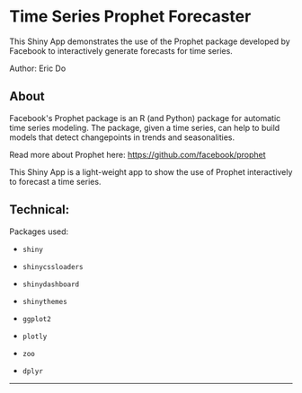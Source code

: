 # Time Series Prophet Forecaster 

This Shiny App demonstrates the use of the Prophet package developed by Facebook to interactively generate forecasts for time series. 

Author: Eric Do 

## About 

Facebook's Prophet package is an R (and Python) package for automatic time series modeling. The package, given a time series, can help to build models that detect changepoints in trends and seasonalities. 

Read more about Prophet here: https://github.com/facebook/prophet 

This Shiny App is a light-weight app to show the use of Prophet interactively to forecast a time series.

## Technical: 

Packages used: 

- `shiny` 

- `shinycssloaders` 

- `shinydashboard`  

- `shinythemes`

- `ggplot2`  

- `plotly` 

- `zoo` 

- `dplyr` 


-----